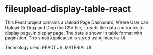 # fileupload-display-table-react

This React project contains a Upload Page Dashboard, Where User can Upload Or Drag and Drop the CSV file,
It reads the data and routes to display page.
In display page, The data is shown in table format with pagination.
This small Application is styled using material UI.

Technology used: REACT JS, MATERIAL UI
